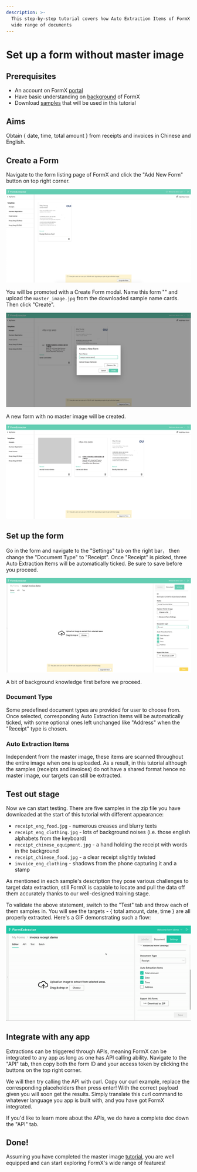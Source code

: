 ```yaml
---
description: >-
  This step-by-step tutorial covers how Auto Extraction Items of FormX work on a
  wide range of documents
---
```


# Set up a form without master image

## Prerequisites

* An account on FormX [portal](https://formextractor.oursky.com/)
* Have basic understanding on [background](../background.md) of FormX
* Download [samples](https://drive.google.com/drive/folders/15ozbfqMwXjjDd9J-YfFZH2DbVB2euQz3?usp=sharing) that will be used in this tutorial

## Aims

Obtain { date, time, total amount } from receipts and invoices in Chinese and English.

## Create a Form

Navigate to the form listing page of FormX and click the "Add New Form" button on top right corner.

![](../.gitbook/assets/screenshot-2020-09-10-at-3.58.36-pm.png)

You will be promoted with a Create Form modal. Name this form "" and upload the `master_image.jpg` from the downloaded sample name cards. Then click "Create".

![](../.gitbook/assets/screenshot-2020-09-11-at-6.55.12-pm.png)

A new form with no master image will be created. 

![](../.gitbook/assets/screenshot-2020-09-11-at-6.57.33-pm.png)

## Set up the form

Go in the form and navigate to the "Settings" tab on the right bar， then change the "Document Type" to "Receipt". Once "Receipt" is picked, three Auto Extraction Items will be automatically ticked. Be sure to save before you proceed.

![](../.gitbook/assets/screenshot-2020-09-11-at-7.02.35-pm.png)

A bit of background knowledge first before we proceed. 

### Document Type

Some predefined document types are provided for user to choose from. Once selected, corresponding Auto Extraction Items will be automatically ticked, with some optional ones left unchanged like "Address" when the "Receipt" type is chosen.

### Auto Extraction Items

Independent from the master image, these items are scanned throughout the entire image when one is uploaded. As a result, in this tutorial although the samples \(receipts and invoices\) do not have a shared format hence no master image, our targets can still be extracted.

## Test out stage

Now we can start testing. There are five samples in the zip file you have downloaded at the start of this tutorial with different appearance:

* `receipt_eng_food.jpg` - numerous creases and blurry texts
* `receipt_eng_clothing.jpg` - lots of background noises \(i.e. those english alphabets from the keyboard\)
* `receipt_chinese_equipment.jpg` -  a hand holding the receipt with words in the background
* `receipt_chinese_food.jpg` - a clear receipt slightly twisted
* `invoice_eng_clothing` - shadows from the phone capturing it and a stamp

As mentioned in each sample's description they pose various challenges to target data extraction, still FormX is capable to locate and pull the data off them accurately thanks to our well-designed training stage.

To validate the above statement, switch to the "Test" tab and throw each of them samples in. You will see the targets - { total amount, date, time } are all properly extracted. Here's a GIF demonstrating such a flow:

![](../.gitbook/assets/ezgif-6-02937d624ff9.gif)

## Integrate with any app

Extractions can be triggered through APIs, meaning FormX can be integrated to any app as long as one has API calling ability. Navigate to the "API" tab, then copy both the form ID and your access token by clicking the buttons on the top right corner. 

We will then try calling the API with curl. Copy our curl example, replace the corresponding placeholders then press enter! With the correct payload given you will soon get the results. Simply translate this curl command to whatever language you app is built with, and you have got FormX integrated.

If you'd like to learn more about the APIs, we do have a complete doc down the "API" tab.

## Done!

Assuming you have completed the master image [tutorial](set-up-a-form-with-master-image.md), you are well equipped and can start exploring FormX's wide range of features! 

